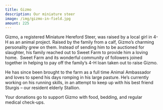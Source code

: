 ```yaml
---
title: Gizmo
description: Our miniature steer
image: /img/gizmo-in-field.jpg
amount: 225
---
```


Gizmo, a registered Miniature Hereford Steer, was raised by a local girl in 4-H as an animal project. Raised by the family from a calf, Gizmo’s charming personality grew on them. Instead of sending him to be auctioned for slaughter, his family reached out to Sweet Farm to provide him a loving home.  Sweet Farm and its wonderful community of followers joined together in helping to pay off the family’s 4-H loan taken out to raise Gizmo.

He has since been brought to the farm as a full time Animal Ambassador and loves to spend his days romping in his large pasture. He’s currently working on his running skills, in an attempt to keep up with his best friend Sturgis – our resident elderly Stallion.

Your donations go to support Gizmo with food, bedding, and regular medical check-ups.